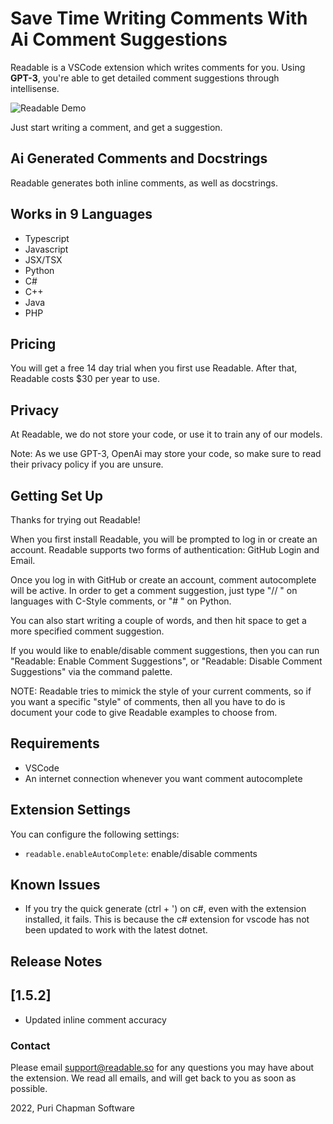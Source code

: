 # Save Time Writing Comments With Ai Comment Suggestions

Readable is a VSCode extension which writes comments for you. Using **GPT-3**, you're able to get detailed comment suggestions through intellisense.

![Readable Demo](https://github.com/ReadableLabs/readable/blob/main/output.gif?raw=true)

Just start writing a comment, and get a suggestion.

## Ai Generated Comments and Docstrings

Readable generates both inline comments, as well as docstrings.

## Works in 9 Languages

- Typescript
- Javascript
- JSX/TSX
- Python
- C#
- C++
- Java
- PHP

## Pricing

You will get a free 14 day trial when you first use Readable. After that, Readable costs $30 per year to use.

## Privacy

At Readable, we do not store your code, or use it to train any of our models.

Note: As we use GPT-3, OpenAi may store your code, so make sure to read their privacy policy if you are unsure.

## Getting Set Up

Thanks for trying out Readable!

When you first install Readable, you will be prompted to log in or create an account. Readable supports two forms of authentication: GitHub Login and Email.

Once you log in with GitHub or create an account, comment autocomplete will be active. In order to get a comment suggestion, just type "// " on languages with C-Style comments, or "# " on Python.

You can also start writing a couple of words, and then hit space to get a more specified comment suggestion.

If you would like to enable/disable comment suggestions, then you can run "Readable: Enable Comment Suggestions", or "Readable: Disable Comment Suggestions" via the command palette.

NOTE: Readable tries to mimick the style of your current comments, so if you want a specific "style" of comments, then all you have to do is document your code to give Readable examples to choose from.

## Requirements

- VSCode
- An internet connection whenever you want comment autocomplete

## Extension Settings

You can configure the following settings:

- `readable.enableAutoComplete`: enable/disable comments

## Known Issues

- If you try the quick generate (ctrl + ') on c#, even with the extension installed, it fails. This is because the c# extension for vscode has not been updated to work with the latest dotnet.

## Release Notes

## [1.5.2]

- Updated inline comment accuracy

### Contact

Please email support@readable.so for any questions you may have about the extension. We read all emails, and will get back to you as soon as possible.

2022, Puri Chapman Software
